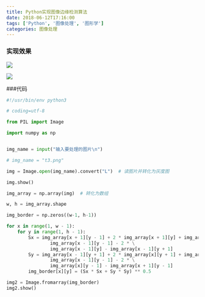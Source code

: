 ```yaml
---
title: Python实现图像边缘检测算法
date: 2018-06-12T17:16:00
tags: ['Python', '图像处理', '图形学']
categories: 图像处理
---
```



### 实现效果



![](http://p1f1jwe7c.bkt.clouddn.com/18-6-12/5650040.jpg)



![](http://p1f1jwe7c.bkt.clouddn.com/18-6-12/48501449.jpg)



###代码



```python
#!/usr/bin/env python3

# coding=utf-8

from PIL import Image

import numpy as np


img_name = input("输入要处理的图片\n")

# img_name = "t3.png"

img = Image.open(img_name).convert("L")  # 读图片并转化为灰度图

img.show()

img_array = np.array(img)  # 转化为数组

w, h = img_array.shape

img_border = np.zeros((w-1, h-1))

for x in range(1, w - 1):
    for y in range(1, h - 1):
        Sx = img_array[x + 1][y - 1] + 2 * img_array[x + 1][y] + img_array[x + 1][y + 1] - \
                img_array[x - 1][y - 1] - 2 * \
                img_array[x - 1][y] - img_array[x - 1][y + 1]
        Sy = img_array[x - 1][y + 1] + 2 * img_array[x][y + 1] + img_array[x + 1][y + 1] - \
                img_array[x - 1][y - 1] - 2 * \
                img_array[x][y - 1] - img_array[x + 1][y - 1]
        img_border[x][y] = (Sx * Sx + Sy * Sy) ** 0.5

img2 = Image.fromarray(img_border)
img2.show()
```
    